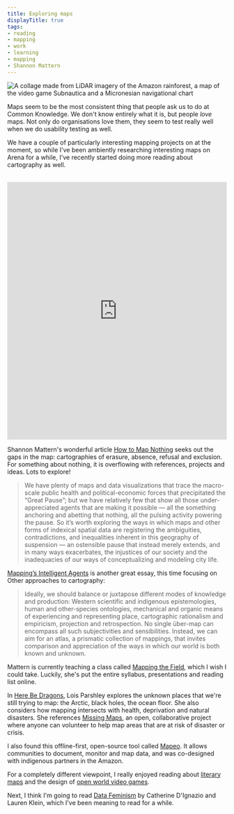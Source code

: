 ```yaml
---
title: Exploring maps
displayTitle: true
tags: 
- reading
- mapping
- work
- learning
- mapping
- Shannon Mattern
---
```


![A collage made from LiDAR imagery of the Amazon rainforest, a map of the video game Subnautica and a Micronesian navigational chart](https://d2w9rnfcy7mm78.cloudfront.net/12119791/original_e717cd0dfc68440c76ba85a4a2b76273.jpg?1622388755?bc=0)

Maps seem to be the most consistent thing that people ask us to do at Common Knowledge. We don't know entirely what it is, but people *love* maps. Not only do organisations love them, they seem to test really well when we do usability testing as well.

We have a couple of particularly interesting mapping projects on at the moment, so while I've been ambiently researching interesting maps on Arena for a while, I've recently started doing more reading about cartography as well.

<br>
<iframe style="border:none;" width="100%" height="590" src="https://www.are.na/gemma-copeland/community-maps/embed" title="Community Maps”"></iframe>
<br>

Shannon Mattern's wonderful article [How to Map Nothing](https://placesjournal.org/article/how-to-map-nothing/) seeks out the gaps in the map: cartographies of erasure, absence, refusal and exclusion. For something about nothing, it is overflowing with references, projects and ideas. Lots to explore!

> We have plenty of maps and data visualizations that trace the macro-scale public health and political-economic forces that precipitated the “Great Pause”; but we have relatively few that show all those under-appreciated agents that are making it possible — all the something anchoring and abetting that nothing, all the pulsing activity powering the pause. So it’s worth exploring the ways in which maps and other forms of indexical spatial data are registering the ambiguities, contradictions, and inequalities inherent in this geography of suspension — an ostensible pause that instead merely extends, and in many ways exacerbates, the injustices of our society and the inadequacies of our ways of conceptualizing and modeling city life.

[Mapping’s Intelligent Agents](https://placesjournal.org/article/mappings-intelligent-agents/) is another great essay, this time focusing on Other approaches to cartography:

> Ideally, we should balance or juxtapose different modes of knowledge and production: Western scientific and indigenous epistemologies, human and other-species ontologies, mechanical and organic means of experiencing and representing place, cartographic rationalism and empiricism, projection and retrospection. No single über-map can encompass all such subjectivities and sensibilities. Instead, we can aim for an atlas, a prismatic collection of mappings, that invites comparison and appreciation of the ways in which our world is both known and unknown.

Mattern is currently teaching a class called [Mapping the Field](https://mappingthefield.wordsinspace.net/2021/), which I wish I could take. Luckily, she's put the entire syllabus, presentations and reading list online.

In [Here Be Dragons](https://www.vqronline.org/essays-articles/2017/01/here-be-dragons), Lois Parshley explores the unknown places that we're still trying to map: the Arctic, black holes, the ocean floor. She also considers how mapping intersects with health, deprivation and natural disasters. She references [Missing Maps](https://www.missingmaps.org/), an open, collaborative project where anyone can volunteer to help map areas that are at risk of disaster or crisis.

I also found this offline-first, open-source tool called [Mapeo](https://www.digital-democracy.org/mapeo/). It allows communities to document, monitor and map data, and was co-designed with indigenous partners in the Amazon.

For a completely different viewpoint, I really enjoyed reading about [literary maps](https://www.theguardian.com/books/2018/sep/22/wizards-moomins-and-gold-the-magic-and-mysteries-of-maps) and the design of [open world video games](https://www.canadiangeographic.ca/article/inside-intricate-world-video-game-cartography).

Next, I think I'm going to read [Data Feminism](https://data-feminism.mitpress.mit.edu/) by Catherine D'Ignazio and Lauren Klein, which I've been meaning to read for a while.
